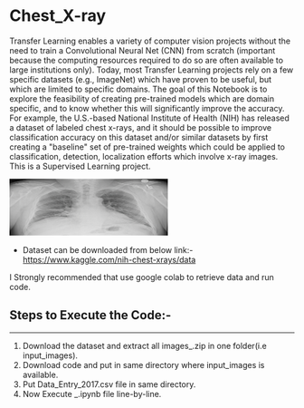 # Chest_X-ray


Transfer Learning enables a variety of computer vision projects without the need to train a Convolutional Neural Net (CNN) from scratch (important because the computing resources required to do so are often available to large institutions only). Today, most Transfer Learning projects rely on a few specific datasets (e.g., ImageNet) which have proven to be useful, but which are limited to specific domains. The goal of this Notebook is to explore the feasibility of creating pre-trained models which are domain specific, and to know whether this will significantly improve the accuracy. For example, the U.S.-based National Institute of Health (NIH) has released a dataset of labeled chest x-rays, and it should be possible to improve classification accuracy on this dataset and/or similar datasets by first creating a "baseline" set of pre-trained weights which could be applied to classification, detection, localization efforts which involve x-ray images. This is a Supervised Learning project.

<img src="example.jpg" style="width:280px;height:100px;">


* Dataset can be downloaded from below link:- https://www.kaggle.com/nih-chest-xrays/data

I Strongly recommended that use google colab to retrieve data and run code.

## Steps to Execute the Code:-
--------------------------------------------------------------------------------------------------------
1. Download the dataset and extract all images_.zip in one folder(i.e input_images).
2. Download code and put in same directory where input_images is available.
3. Put Data_Entry_2017.csv file in same directory.
3. Now Execute _.ipynb file line-by-line.

